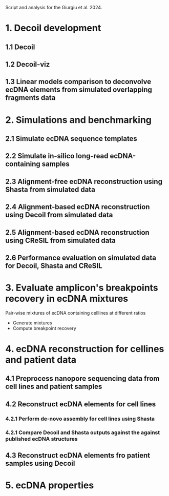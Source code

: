 Script and analysis for the Giurgiu et al. 2024.

# 1. Decoil development

## 1.1 Decoil

## 1.2 Decoil-viz

## 1.3 Linear models comparison to deconvolve ecDNA elements from simulated overlapping fragments data

# 2. Simulations and benchmarking

## 2.1 Simulate ecDNA sequence templates
## 2.2 Simulate in-silico long-read ecDNA-containing samples
## 2.3 Alignment-free ecDNA reconstruction using Shasta from simulated data
## 2.4 Alignment-based ecDNA reconstruction using Decoil from simulated data
## 2.5 Alignment-based ecDNA reconstruction using CReSIL from simulated data
## 2.6 Performance evaluation on simulated data for Decoil, Shasta and CReSIL

# 3. Evaluate amplicon's breakpoints recovery in ecDNA mixtures

Pair-wise mixtures of ecDNA containing celllines at different ratios 
- Generate mixtures
- Compute breakpoint recovery

# 4. ecDNA reconstruction for cellines and patient data 

## 4.1 Preprocess nanopore sequencing data from cell lines and patient samples

## 4.2 Reconstruct ecDNA elements for cell lines

### 4.2.1 Perform de-novo assembly for cell lines using Shasta

### 4.2.1 Compare Decoil and Shasta outputs against the against published ecDNA structures

## 4.3 Reconstruct ecDNA elements fro patient samples using Decoil

# 5. ecDNA properties


